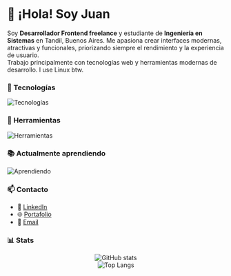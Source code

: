 # 👋 ¡Hola! Soy Juan

Soy **Desarrollador Frontend freelance** y estudiante de **Ingeniería en Sistemas** en Tandil, Buenos Aires. Me apasiona crear interfaces modernas, atractivas y funcionales, priorizando siempre el rendimiento y la experiencia de usuario.  
Trabajo principalmente con tecnologías web y herramientas modernas de desarrollo. I use Linux btw.


### 📌 Tecnologías
<div>
  <img src="https://skillicons.dev/icons?i=html,css,js,ts,react,tailwind,astro" alt="Tecnologías" />
</div>


### 🔧 Herramientas
<div >
  <img src="https://skillicons.dev/icons?i=git,github,figma,notion,vscode,vite,vercel,linux" alt="Herramientas" />
</div>


### 📚 Actualmente aprendiendo
<div >
  <img src="https://skillicons.dev/icons?i=java,cpp,nodejs,nextjs" alt="Aprendiendo" />
</div>


### 📫 Contacto

- 💼 [LinkedIn](https://www.linkedin.com/in/juan-peñalba-0025b6246/)  
- 🌐 [Portafolio](https://juanpenalba.vercel.app)  
- 📩 [Email](mailto:juantandil123@gmail.com)


### 📊 Stats

<div align="center">
  <img src="https://github-readme-stats.vercel.app/api?username=JuanPE44&show_icons=true&theme=github_dark" alt="GitHub stats" />
  <br />
  <img src="https://github-readme-stats.vercel.app/api/top-langs/?username=JuanPE44&layout=compact&theme=github_dark" alt="Top Langs" />
</div>


